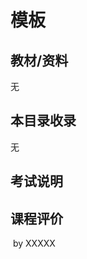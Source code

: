 # 模板

## 教材/资料

无



## 本目录收录

无



## 考试说明



## 课程评价



​																																													by XXXXX

